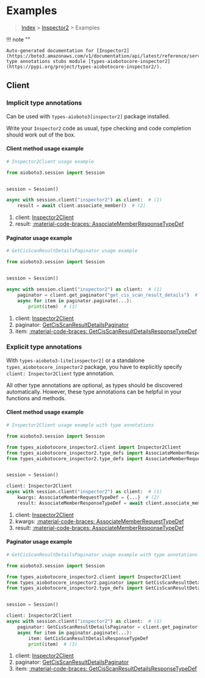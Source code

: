 # Examples

> [Index](../README.md) > [Inspector2](./README.md) > Examples

!!! note ""

    Auto-generated documentation for [Inspector2](https://boto3.amazonaws.com/v1/documentation/api/latest/reference/services/inspector2.html#inspector2)
    type annotations stubs module [types-aiobotocore-inspector2](https://pypi.org/project/types-aiobotocore-inspector2/).

## Client

### Implicit type annotations

Can be used with `types-aioboto3[inspector2]` package installed.

Write your `Inspector2` code as usual,
type checking and code completion should work out of the box.



#### Client method usage example

```python
# Inspector2Client usage example

from aioboto3.session import Session


session = Session()

async with session.client("inspector2") as client:  # (1)
    result = await client.associate_member()  # (2)
```

1. client: [Inspector2Client](./client.md)
2. result: [:material-code-braces: AssociateMemberResponseTypeDef](./type_defs.md#associatememberresponsetypedef)



#### Paginator usage example

```python
# GetCisScanResultDetailsPaginator usage example

from aioboto3.session import Session


session = Session()

async with session.client("inspector2") as client:  # (1)
    paginator = client.get_paginator("get_cis_scan_result_details")  # (2)
    async for item in paginator.paginate(...):
        print(item)  # (3)
```

1. client: [Inspector2Client](./client.md)
2. paginator: [GetCisScanResultDetailsPaginator](./paginators.md#getcisscanresultdetailspaginator)
3. item: [:material-code-braces: GetCisScanResultDetailsResponseTypeDef](./type_defs.md#getcisscanresultdetailsresponsetypedef)




### Explicit type annotations

With `types-aioboto3-lite[inspector2]`
or a standalone `types_aiobotocore_inspector2` package, you have to explicitly specify
`client: Inspector2Client` type annotation.

All other type annotations are optional, as types should be discovered automatically.
However, these type annotations can be helpful in your functions and methods.


#### Client method usage example

```python
# Inspector2Client usage example with type annotations

from aioboto3.session import Session

from types_aiobotocore_inspector2.client import Inspector2Client
from types_aiobotocore_inspector2.type_defs import AssociateMemberResponseTypeDef
from types_aiobotocore_inspector2.type_defs import AssociateMemberRequestTypeDef


session = Session()

client: Inspector2Client
async with session.client("inspector2") as client:  # (1)
    kwargs: AssociateMemberRequestTypeDef = {...}  # (2)
    result: AssociateMemberResponseTypeDef = await client.associate_member(**kwargs)  # (3)
```

1. client: [Inspector2Client](./client.md)
2. kwargs: [:material-code-braces: AssociateMemberRequestTypeDef](./type_defs.md#associatememberrequesttypedef)
3. result: [:material-code-braces: AssociateMemberResponseTypeDef](./type_defs.md#associatememberresponsetypedef)



#### Paginator usage example

```python
# GetCisScanResultDetailsPaginator usage example with type annotations

from aioboto3.session import Session

from types_aiobotocore_inspector2.client import Inspector2Client
from types_aiobotocore_inspector2.paginator import GetCisScanResultDetailsPaginator
from types_aiobotocore_inspector2.type_defs import GetCisScanResultDetailsResponseTypeDef


session = Session()

client: Inspector2Client
async with session.client("inspector2") as client:  # (1)
    paginator: GetCisScanResultDetailsPaginator = client.get_paginator("get_cis_scan_result_details")  # (2)
    async for item in paginator.paginate(...):
        item: GetCisScanResultDetailsResponseTypeDef
        print(item)  # (3)
```

1. client: [Inspector2Client](./client.md)
2. paginator: [GetCisScanResultDetailsPaginator](./paginators.md#getcisscanresultdetailspaginator)
3. item: [:material-code-braces: GetCisScanResultDetailsResponseTypeDef](./type_defs.md#getcisscanresultdetailsresponsetypedef)




